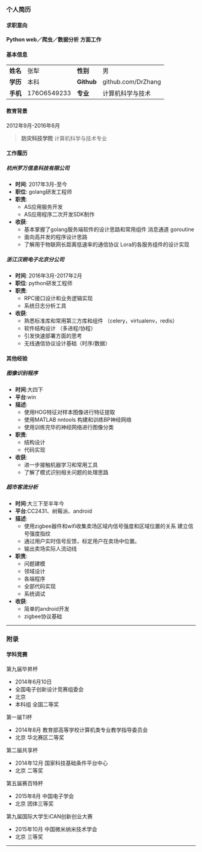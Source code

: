 ### 个人简历

#### 求职意向

**Python web／爬虫／数据分析 方面工作**

#### 基本信息

|||||
|:---|:---|:---|:---|
|**姓名**|张犁|**性别**|男|
|**学历**|本科|**Github**|github.com/DrZhang|
|**手机**|176O6549233|**专业**|计算机科学与技术|


#### 教育背景

2012年9月-2016年6月
> **防灾科技学院** 计算机科学与技术专业

#### 工作履历

##### 杭州罗万信息科技有限公司
- **时间**: 2017年3月-至今
- **职位**: golang研发工程师
- **职责**: 
	+ AS应用服务开发
	+ AS应用程序二次开发SDK制作
- **收获**: 
	+ 基本掌握了golang服务端软件的设计思路和常用组件 消息通道 goroutine
	+ 面向高并发的程序设计思路
	+ 了解用于物联网长距离低速率的通信协议 Lora的各服务组件的设计实现

##### 浙江汉朔电子北京分公司
- **时间**: 2016年3月-2017年2月
- **职位**: python研发工程师
- **职责**: 
	+ RPC接口设计和业务逻辑实现
	+ 系统日志分析工具
- **收获**: 
	+ 熟悉标准库和常用第三方库和组件 （celery，virtualenv，redis）
	+ 软件结构设计 （多进程/协程）
	+ 引发快速部署方面的思考
	+ 无线通信协议设计基础（时序/数据）

#### 其他经验
##### 图像识别程序

- **时间**:大四下
- **平台**:win
- **描述**:
	+ 使用HOG特征对样本图像进行特征提取
	+ 使用MATLAB nntools 构建和训练BP神经网络
	+ 使用训练完毕的神经网络进行图像分类
- **职责**:
	+ 结构设计
	+ 代码实现
- **收获**:
	+ 进一步接触机器学习和常用工具        
	+ 了解了模式识别相关问题的处理思路

##### 超市客流分析

- **时间**:大三下至半年今
- **平台**:CC2431、树莓派、android
- **描述**:        
	+ 使用zigbee器件和wifi收集卖场区域内信号强度和区域位置的关系 建立信号强度指纹
	+ 通过用户实时信号反馈，标定用户在卖场中位置。
	+ 输出卖场实际人流动线
- **职责**:        
	+ 问题建模
	+ 领域设计
	+ 各端程序
	+ 全部代码实现
	+ 系统调试        
- **收获**:
	+ 简单的android开发
	+ zigbee协议基础

--------

### 附录

#### 学科竞赛

第九届毕昇杯
- 2014年6月10日
- 全国电子创新设计竞赛组委会 
- 北京
- 本科组 全国二等奖

第一届TI杯
- 2014年8月 教育部高等学校计算机类专业教学指导委员会 
- 北京 华北赛区二等奖

第二届共享杯
- 2014年12月 国家科技基础条件平台中心 
- 北京 二等奖

第五届赛百特杯
- 2015年8月 中国电子学会
- 北京 团体三等奖

第九届国际大学生iCAN创新创业大赛
- 2015年10月 中国微米纳米技术学会 
- 北京 三等奖

-------
